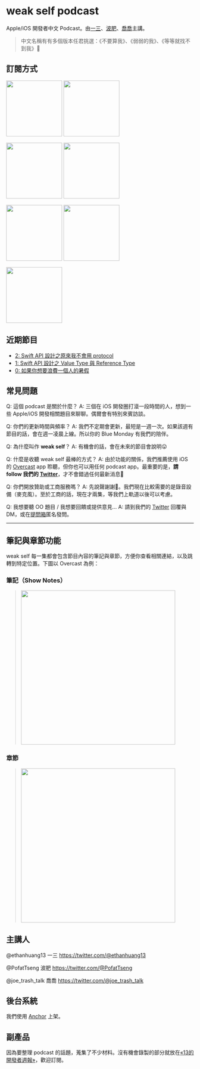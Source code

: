 # weak self podcast

Apple/iOS 開發者中文 Podcast。由[一三](https://twitter.com/@ethanhuang13)、[波肥](https://twitter.com/@PofatTseng)、[喬喬](https://twitter.com/@joe_trash_talk)主講。

> 中文名稱有有多個版本任君挑選：《不要算我》、《弱弱的我》、《等等就找不到我》🤪

## 訂閱方式
[<img src="https://i.imgur.com/0DUVucp.png" width=150x>](https://podcasts.apple.com/tw/podcast/weak-self/id1474108801) [<img src="https://i.imgur.com/wsyQ3Yv.png" width=150x>](https://www.google.com/podcasts?feed=aHR0cHM6Ly9hbmNob3IuZm0vcy9jOTE0OTY0L3BvZGNhc3QvcnNz)

[<img src="https://i.imgur.com/6mVv21h.png" width=150x>](https://overcast.fm/itunes1474108801/weak-self) [<img src="https://i.imgur.com/5xUVNi0.png" width=150x>](https://anchor.fm/s/c914964/podcast/rss)

[<img src="https://i.imgur.com/MQXTcAz.png" width=150x>](https://open.spotify.com/show/4qAJjdyhx5AgHHL4VuTauj) [<img src="https://i.imgur.com/Qi74LYA.png" width=150x>](https://pca.st/9Z02)

[<img src="https://i.imgur.com/dBIpoFl.png" width=150x>](https://castro.fm/itunes/1474108801)


## 近期節目
* [2: Swift API 設計之原來我不會用 protocol](https://podcasts.apple.com/tw/podcast/weak-self/id1474108801?l=en#episodeGuid=b042e8ec-3a30-c546-3cc7-397a49de4a8b)
* [1: Swift API 設計之 Value Type 與 Reference Type](https://podcasts.apple.com/tw/podcast/weak-self/id1474108801?l=en&i=1000445632851)
* [0: 如果你想要浪費一個人的暑假](https://podcasts.apple.com/tw/podcast/weak-self/id1474108801?l=en&i=1000445223126) 

## 常見問題
Q: 這個 podcast 是關於什麼？
A: 三個在 iOS 開發圈打滾一段時間的人，想到一些 Apple/iOS 開發相關題目來聊聊。偶爾會有特別來賓訪談。

Q: 你們的更新時間與頻率？
A: 我們不定期會更新，最短是一週一次。如果該週有節目的話，會在週一凌晨上線。所以你的 Blue Monday 有我們的陪伴。

Q: 為什麼叫作 **weak self**？
A: 有機會的話，會在未來的節目會說明😛

Q: 什麼是收聽 weak self 最棒的方式？
A: 由於功能的關係，我們推薦使用 iOS 的 [Overcast](https://overcast.fm/itunes1474108801/weak-self) app 聆聽，但你也可以用任何 podcast app。最重要的是，**請 follow 我們的 [Twitter](https://twitter.com/weak_self)**，才不會錯過任何最新消息🥰

Q: 你們開放贊助或工商服務嗎？
A: 先說聲謝謝🙏。我們現在比較需要的是錄音設備（麥克風）。至於工商的話，現在才兩集，等我們上軌道以後可以考慮。

Q: 我想要聽 OO 題目 / 我想要回饋或提供意見...
A: 請到我們的 [Twitter](https://twitter.com/weak_self) 回覆與 DM，或在[提問箱](https://peing.net/zh-TW/weak_self)匿名發問。

<!--
## 如何訂閱？
下面是各大常用的 podcast apps。你可以點擊連結或是直接搜尋 weak self。

### Apple Podcasts / iTunes
https://podcasts.apple.com/tw/podcast/weak-self/id1474108801
> 支援筆記、章節、調整速度

### Overcast（推薦）
https://overcast.fm/itunes1474108801/weak-self
> 支援筆記、章節、調整速度、智慧加速、聲音強化

### Spotify
https://open.spotify.com/show/4qAJjdyhx5AgHHL4VuTauj
> 支援調整速度

### Anchor
https://anchor.fm/weak_self
> 支援筆記（僅純文字）、調整速度（三種速度）

### Pocket Casts
https://pca.st/9Z02
> 支援筆記、章節、調整速度、智慧加速、聲音強化

### RSS Feed
https://anchor.fm/s/c914964/podcast/rss
透過這個 feed，你可以用任何 podcast app 訂閱 weak self。直接點連結可能不會是你想要的結果😂，最好複製網址再貼過去。

### 其他 Podcast Apps
* [Breaker](https://www.breaker.audio/weak-self)
* [Google Podcasts](https://www.google.com/podcasts?feed=aHR0cHM6Ly9hbmNob3IuZm0vcy9jOTE0OTY0L3BvZGNhc3QvcnNz)
* [RadioPublic](https://radiopublic.com/weak-self-WxO4K1)
* [Stitcher](https://www.stitcher.com/podcast/anchor-podcasts/weak-self)
-->

---
## 筆記與章節功能

weak self 每一集都會包含節目內容的筆記與章節，方便你查看相關連結，以及跳轉到特定位置。下圖以 Overcast 為例：

### 筆記（Show Notes）
> <img src="https://i.imgur.com/rZj8RfJ.jpg" width=414x>

### 章節
> <img src="https://i.imgur.com/ZNZNkZl.jpg" width=414x>


## 主講人

@ethanhuang13 一三
https://twitter.com/@ethanhuang13

@PofatTseng 波肥
https://twitter.com/@PofatTseng

@joe_trash_talk 喬喬
https://twitter.com/@joe_trash_talk

## 後台系統
我們使用 [Anchor](https://anchor.fm/weak_self) 上架。

## 副產品
因為要整理 podcast 的話題，蒐集了不少材料。沒有機會錄製的部分就放在[«13的開發者週報»](https://ethanhuang13.substack.com)，歡迎訂閱。
